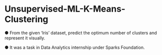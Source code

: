 # Unsupervised-ML-K-Means-Clustering

● From the given ‘Iris’ dataset, predict the optimum number of  clusters and represent it visually.

● It was a task in Data Analytics internship under Sparks Foundation.
